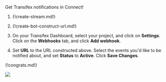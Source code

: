 Get Transifex notifications in Connect!

1. {!create-stream.md!}

1. {!create-bot-construct-url.md!}

1. On your Transifex Dashboard, select your project, and click on
   **Settings**. Click on the **Webhooks** tab, and click
   **Add webhook**.

1. Set **URL** to the URL constructed above. Select the events
   you'd like to be notified about, and set **Status** to **Active**.
   Click **Save Changes**.

{!congrats.md!}

![](/static/images/integrations/transifex/001.png)
